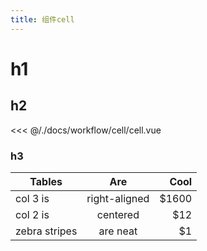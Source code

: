 ```yaml
---
title: 组件cell
---
```


# h1

## h2

<<< @/./docs/workflow/cell/cell.vue

### h3

| Tables        |      Are      |   Cool |
| ------------- | :-----------: | -----: |
| col 3 is      | right-aligned | \$1600 |
| col 2 is      |   centered    |   \$12 |
| zebra stripes |   are neat    |    \$1 |

